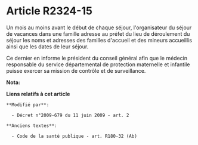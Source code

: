 # Article R2324-15

Un mois au moins avant le début de chaque séjour, l'organisateur du séjour de vacances dans une famille adresse au préfet du
lieu de déroulement du séjour les noms et adresses des familles d'accueil et des mineurs accueillis ainsi que les dates de
leur séjour.

Ce dernier en informe le président du conseil général afin que le médecin responsable du service départemental de protection
maternelle et infantile puisse exercer sa mission de contrôle et de surveillance.

**Nota:**



**Liens relatifs à cet article**

	**Modifié par**:

	  - Décret n°2009-679 du 11 juin 2009 - art. 2

	**Anciens textes**:

	  - Code de la santé publique - art. R180-32 (Ab)
